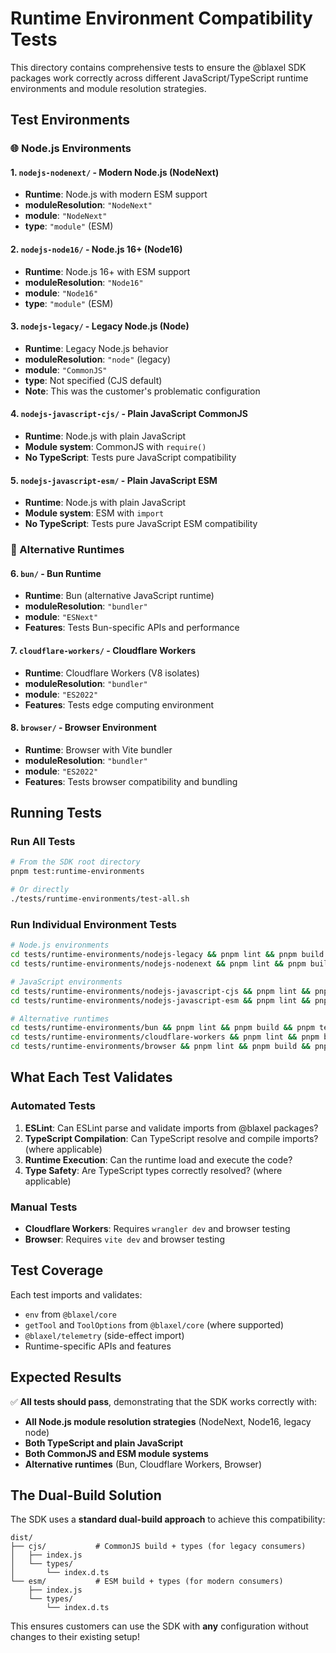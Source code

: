 # Runtime Environment Compatibility Tests

This directory contains comprehensive tests to ensure the @blaxel SDK packages work correctly across different JavaScript/TypeScript runtime environments and module resolution strategies.

## Test Environments

### 🌐 Node.js Environments

#### 1. `nodejs-nodenext/` - Modern Node.js (NodeNext)
- **Runtime**: Node.js with modern ESM support
- **moduleResolution**: `"NodeNext"`
- **module**: `"NodeNext"`
- **type**: `"module"` (ESM)

#### 2. `nodejs-node16/` - Node.js 16+ (Node16)
- **Runtime**: Node.js 16+ with ESM support
- **moduleResolution**: `"Node16"`
- **module**: `"Node16"`
- **type**: `"module"` (ESM)

#### 3. `nodejs-legacy/` - Legacy Node.js (Node)
- **Runtime**: Legacy Node.js behavior
- **moduleResolution**: `"node"` (legacy)
- **module**: `"CommonJS"`
- **type**: Not specified (CJS default)
- **Note**: This was the customer's problematic configuration

#### 4. `nodejs-javascript-cjs/` - Plain JavaScript CommonJS
- **Runtime**: Node.js with plain JavaScript
- **Module system**: CommonJS with `require()`
- **No TypeScript**: Tests pure JavaScript compatibility

#### 5. `nodejs-javascript-esm/` - Plain JavaScript ESM
- **Runtime**: Node.js with plain JavaScript
- **Module system**: ESM with `import`
- **No TypeScript**: Tests pure JavaScript ESM compatibility

### 🚀 Alternative Runtimes

#### 6. `bun/` - Bun Runtime
- **Runtime**: Bun (alternative JavaScript runtime)
- **moduleResolution**: `"bundler"`
- **module**: `"ESNext"`
- **Features**: Tests Bun-specific APIs and performance

#### 7. `cloudflare-workers/` - Cloudflare Workers
- **Runtime**: Cloudflare Workers (V8 isolates)
- **moduleResolution**: `"bundler"`
- **module**: `"ES2022"`
- **Features**: Tests edge computing environment

#### 8. `browser/` - Browser Environment
- **Runtime**: Browser with Vite bundler
- **moduleResolution**: `"bundler"`
- **module**: `"ES2022"`
- **Features**: Tests browser compatibility and bundling

## Running Tests

### Run All Tests
```bash
# From the SDK root directory
pnpm test:runtime-environments

# Or directly
./tests/runtime-environments/test-all.sh
```

### Run Individual Environment Tests
```bash
# Node.js environments
cd tests/runtime-environments/nodejs-legacy && pnpm lint && pnpm build && pnpm test
cd tests/runtime-environments/nodejs-nodenext && pnpm lint && pnpm build && pnpm test

# JavaScript environments
cd tests/runtime-environments/nodejs-javascript-cjs && pnpm lint && pnpm test
cd tests/runtime-environments/nodejs-javascript-esm && pnpm lint && pnpm test

# Alternative runtimes
cd tests/runtime-environments/bun && pnpm lint && pnpm build && pnpm test
cd tests/runtime-environments/cloudflare-workers && pnpm lint && pnpm build && pnpm test
cd tests/runtime-environments/browser && pnpm lint && pnpm build && pnpm test
```

## What Each Test Validates

### Automated Tests
1. **ESLint**: Can ESLint parse and validate imports from @blaxel packages?
2. **TypeScript Compilation**: Can TypeScript resolve and compile imports? (where applicable)
3. **Runtime Execution**: Can the runtime load and execute the code?
4. **Type Safety**: Are TypeScript types correctly resolved? (where applicable)

### Manual Tests
- **Cloudflare Workers**: Requires `wrangler dev` and browser testing
- **Browser**: Requires `vite dev` and browser testing

## Test Coverage

Each test imports and validates:
- `env` from `@blaxel/core`
- `getTool` and `ToolOptions` from `@blaxel/core` (where supported)
- `@blaxel/telemetry` (side-effect import)
- Runtime-specific APIs and features

## Expected Results

✅ **All tests should pass**, demonstrating that the SDK works correctly with:
- **All Node.js module resolution strategies** (NodeNext, Node16, legacy node)
- **Both TypeScript and plain JavaScript**
- **Both CommonJS and ESM module systems**
- **Alternative runtimes** (Bun, Cloudflare Workers, Browser)

## The Dual-Build Solution

The SDK uses a **standard dual-build approach** to achieve this compatibility:

```
dist/
├── cjs/           # CommonJS build + types (for legacy consumers)
│   ├── index.js
│   └── types/
│       └── index.d.ts
└── esm/           # ESM build + types (for modern consumers)
    ├── index.js
    └── types/
        └── index.d.ts
```

This ensures customers can use the SDK with **any** configuration without changes to their existing setup!
